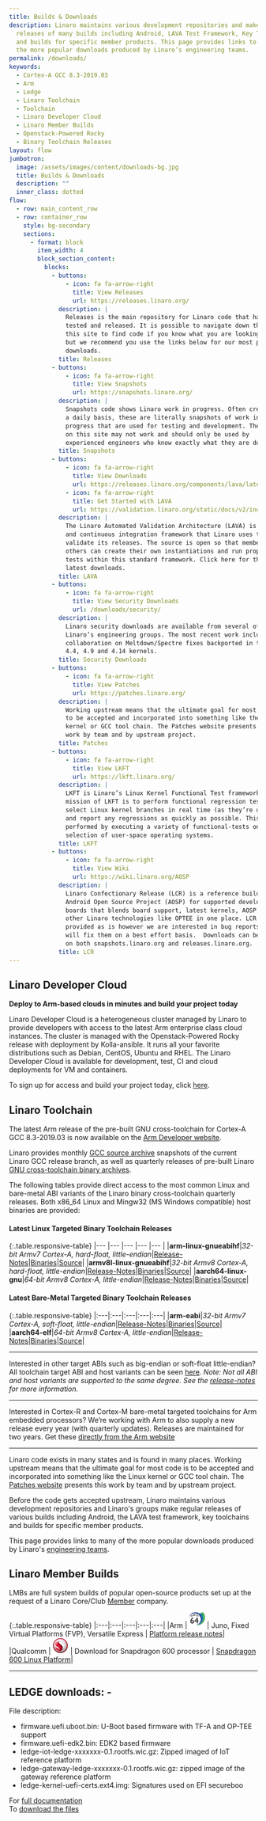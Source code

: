 ```yaml
---
title: Builds & Downloads
description: Linaro maintains various development repositories and makes regular
  releases of many builds including Android, LAVA Test Framework, Key Toolchains
  and builds for specific member products. This page provides links to many of
  the more popular downloads produced by Linaro’s engineering teams.
permalink: /downloads/
keywords:
  - Cortex-A GCC 8.3-2019.03
  - Arm
  - Ledge
  - Linaro Toolchain
  - Toolchain
  - Linaro Developer Cloud
  - Linaro Member Builds
  - Openstack-Powered Rocky
  - Binary Toolchain Releases
layout: flow
jumbotron:
  image: /assets/images/content/downloads-bg.jpg
  title: Builds & Downloads
  description: ""
  inner_class: dotted
flow:
  - row: main_content_row
  - row: container_row
    style: bg-secondary
    sections:
      - format: block
        item_width: 4
        block_section_content:
          blocks:
            - buttons:
                - icon: fa fa-arrow-right
                  title: View Releases
                  url: https://releases.linaro.org/
              description: |
                Releases is the main repository for Linaro code that has been
                tested and released. It is possible to navigate down through
                this site to find code if you know what you are looking for,
                but we recommend you use the links below for our most popular
                downloads.
              title: Releases
            - buttons:
                - icon: fa fa-arrow-right
                  title: View Snapshots
                  url: https://snapshots.linaro.org/
              description: |
                Snapshots code shows Linaro work in progress. Often created on
                a daily basis, these are literally snapshots of work in
                progress that are used for testing and development. The code
                on this site may not work and should only be used by
                experienced engineers who know exactly what they are doing.
              title: Snapshots
            - buttons:
                - icon: fa fa-arrow-right
                  title: View Downloads
                  url: https://releases.linaro.org/components/lava/latest/
                - icon: fa fa-arrow-right
                  title: Get Started with LAVA
                  url: https://validation.linaro.org/static/docs/v2/index.html
              description: |
                The Linaro Automated Validation Architecture (LAVA) is a test
                and continuous integration framework that Linaro uses to
                validate its releases. The source is open so that members and
                others can create their own instantiations and run proprietary
                tests within this standard framework. Click here for the
                latest downloads.
              title: LAVA
            - buttons:
                - icon: fa fa-arrow-right
                  title: View Security Downloads
                  url: /downloads/security/
              description: |
                Linaro security downloads are available from several of
                Linaro’s engineering groups. The most recent work includes
                collaboration on Meltdown/Spectre fixes backported in to the
                4.4, 4.9 and 4.14 kernels.
              title: Security Downloads
            - buttons:
                - icon: fa fa-arrow-right
                  title: View Patches
                  url: https://patches.linaro.org/
              description: |
                Working upstream means that the ultimate goal for most code is
                to be accepted and incorporated into something like the Linux
                kernel or GCC tool chain. The Patches website presents this
                work by team and by upstream project.
              title: Patches
            - buttons:
                - icon: fa fa-arrow-right
                  title: View LKFT
                  url: https://lkft.linaro.org/
              description: |
                LKFT is Linaro’s Linux Kernel Functional Test framework. The
                mission of LKFT is to perform functional regression testing on
                select Linux kernel branches in real time (as they’re updated)
                and report any regressions as quickly as possible. This is
                performed by executing a variety of functional-tests on a
                selection of user-space operating systems.
              title: LKFT
            - buttons:
                - icon: fa fa-arrow-right
                  title: View Wiki
                  url: https://wiki.linaro.org/AOSP
              description: |
                Linaro Confectionary Release (LCR) is a reference build of the
                Android Open Source Project (AOSP) for supported development
                boards that blends board support, latest kernels, AOSP and
                other Linaro technologies like OPTEE in one place. LCR is
                provided as is however we are interested in bug reports and
                will fix them on a best effort basis.  Downloads can be found
                on both snapshots.linaro.org and releases.linaro.org.
              title: LCR
---
```

## Linaro Developer Cloud

**Deploy to Arm-based clouds in minutes and build your project today**

Linaro Developer Cloud is a heterogeneous cluster managed by Linaro to provide developers with access to the latest Arm enterprise class cloud instances. The cluster is managed with the Openstack-Powered Rocky release with deployment by Kolla-ansible. It runs all your favorite distributions such as Debian, CentOS, Ubuntu and RHEL. The Linaro Developer Cloud is available for development, test, CI and cloud deployments for VM and containers.

To sign up for access and build your project today, click [here](https://servicedesk.linaro.org/servicedesk/customer/portal/19/create/265).

## Linaro Toolchain

The latest Arm release of the pre-built GNU cross-toolchain for Cortex-A GCC 8.3-2019.03 is now available on the [Arm Developer website](https://developer.arm.com/tools-and-software/open-source-software/developer-tools/gnu-toolchain/gnu-a).

Linaro provides monthly [GCC source archive](https://snapshots.linaro.org/components/toolchain/gcc-linaro/) snapshots of the current Linaro GCC release branch, as well as quarterly releases of pre-built Linaro [GNU cross-toolchain binary archives](https://releases.linaro.org/components/toolchain/binaries/).

The following tables provide direct access to the most common Linux and bare-metal ABI variants of the Linaro binary cross-toolchain quarterly releases.  Both x86_64 Linux and Mingw32 (MS Windows compatible) host binaries are provided:

#### Latest Linux Targeted Binary Toolchain Releases

{:.table.responsive-table}
|--- |--- |--- |--- |--- |
|**arm-linux-gnueabihf**|_32-bit Armv7 Cortex-A, hard-float, little-endian_|[Release-Notes](https://releases.linaro.org/components/toolchain/binaries/latest-7/)|[Binaries](https://releases.linaro.org/components/toolchain/binaries/latest-7/arm-linux-gnueabihf/)|[Source](https://releases.linaro.org/components/toolchain/gcc-linaro/latest-7/)|
|**armv8l-linux-gnueabihf**|_32-bit Armv8 Cortex-A, hard-float, little-endian_|[Release-Notes](https://releases.linaro.org/components/toolchain/binaries/latest-7/)|[Binaries](https://releases.linaro.org/components/toolchain/binaries/latest-7/armv8l-linux-gnueabihf/)|[Source](https://releases.linaro.org/components/toolchain/gcc-linaro/latest-7/)|
|**aarch64-linux-gnu**|_64-bit Armv8 Cortex-A, little-endian_|[Release-Notes](https://releases.linaro.org/components/toolchain/binaries/latest-7/)|[Binaries](https://releases.linaro.org/components/toolchain/binaries/latest-7/aarch64-linux-gnu/)|[Source](https://releases.linaro.org/components/toolchain/gcc-linaro/latest-7/)|

#### Latest Bare-Metal Targeted Binary Toolchain Releases

{:.table.responsive-table}
|:---|:---|:---|:---|:---|
|**arm-eabi**|_32-bit Armv7 Cortex-A, soft-float, little-endian_|[Release-Notes](https://releases.linaro.org/components/toolchain/binaries/latest-7/)|[Binaries](https://releases.linaro.org/components/toolchain/binaries/latest-7/arm-eabi/)|[Source](https://releases.linaro.org/components/toolchain/gcc-linaro/latest-7/)|
|**aarch64-elf**|_64-bit Armv8 Cortex-A, little-endian_|[Release-Notes](https://releases.linaro.org/components/toolchain/binaries/latest-7/)|[Binaries](https://releases.linaro.org/components/toolchain/binaries/latest-7/aarch64-elf/)|[Source](https://releases.linaro.org/components/toolchain/gcc-linaro/latest-7/)|

- - -

Interested in other target ABIs such as big-endian or soft-float little-endian? All toolchain target ABI and host variants can be seen [here](https://releases.linaro.org/components/toolchain/binaries/latest-7/). _Note: Not all ABI and host variants are supported to the same degree. See the [release-notes](https://releases.linaro.org/components/toolchain/binaries/latest-7/) for more information._

- - -

Interested in Cortex-R and Cortex-M bare-metal targeted toolchains for Arm embedded processors? We’re working with Arm to also supply a new release every year (with quarterly updates). Releases are maintained for two years. Get these [directly from the Arm website](https://developer.arm.com/tools-and-software/open-source-software/developer-tools/gnu-toolchain/gnu-rm)

- - -

Linaro code exists in many states and is found in many places. Working upstream means that the ultimate goal for most code is to be accepted and incorporated into something like the Linux kernel or GCC tool chain. The [Patches website](https://patches.linaro.org/) presents this work by team and by upstream project.

Before the code gets accepted upstream, Linaro maintains various development repositories and Linaro's groups make regular releases of various builds including Android, the LAVA test framework, key toolchains and builds for specific member products.

This page provides links to many of the more popular downloads produced by Linaro's [engineering teams](/engineering/).

## Linaro Member Builds

LMBs are full system builds of popular open-source products set up at the request of a Linaro Core/Club [Member](/membership/) company.

{:.table.responsive-table}
|:---|:---|:---|:---|:---|
|Arm | <img src="/assets/images/content/aarch-64-logo-thumb.jpg" width="32px" height="auto" alt="AARCH 64 Logo" /> | Juno, Fixed Virtual Platforms (FVP), Versatile Express | [Platform release notes](http://community.arm.com/groups/arm-development-platforms)|
|Qualcomm | <img src="/assets/images/content/qualcomm-snapdragon-thumb.jpg" width="32px" height="auto" alt="Snapdragon Logo" /> | Download for Snapdragon 600 processor | [Snapdragon 600 Linux Platform](https://releases.linaro.org/debian/boards/snapdragon/latest/)|

- - -

## LEDGE downloads: -

File description:
- firmware.uefi.uboot.bin: U-Boot based firmware with TF-A and OP-TEE support
- firmware.uefi-edk2.bin: EDK2 based firmware
- ledge-iot-ledge-xxxxxxx-0.1.rootfs.wic.gz: Zipped imaged of IoT reference platform
- ledge-gateway-ledge-xxxxxxx-0.1.rootfs.wic.gz: zipped image of the gateway reference platform
- ledge-kernel-uefi-certs.ext4.img: Signatures used on EFI secureboo

For [full documentation](https://linaro.github.io/ledge-doc/index.html#document-chapter6-prebuilt-images)  
To [download the files](http://releases.linaro.org/components/ledge/rp-0.1/)